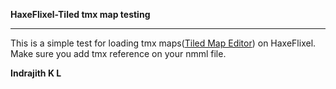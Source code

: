 **HaxeFlixel-Tiled tmx map testing**

----------
This is a simple test for loading tmx maps([Tiled Map Editor](http://www.mapeditor.org/)) on HaxeFlixel. Make sure you add tmx reference on your nmml file.

**Indrajith K L**
